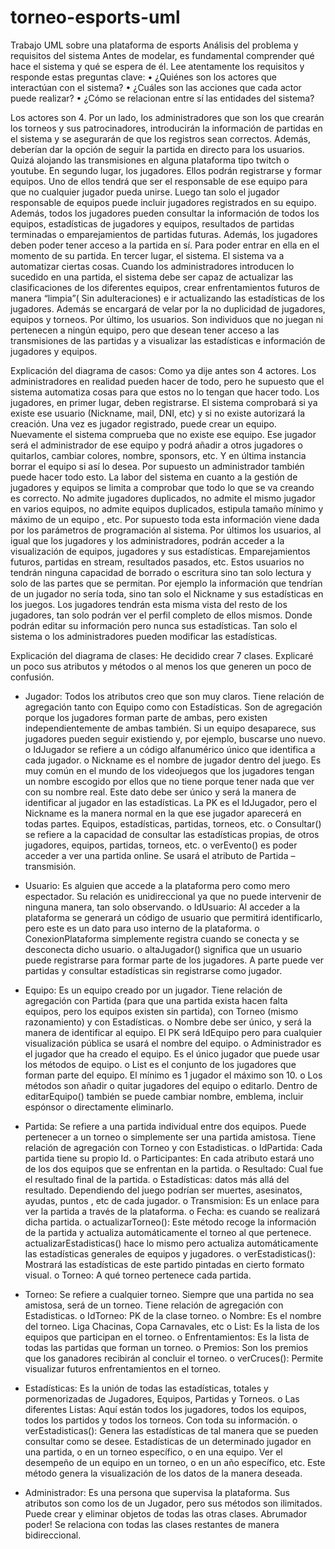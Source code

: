 # torneo-esports-uml
Trabajo UML sobre una plataforma de esports
Análisis del problema y requisitos del sistema Antes de modelar, es fundamental comprender qué hace el sistema y qué se espera de él. Lee atentamente los requisitos y responde estas preguntas clave: 
• ¿Quiénes son los actores que interactúan con el sistema? 
• ¿Cuáles son las acciones que cada actor puede realizar?
• ¿Cómo se relacionan entre sí las entidades del sistema?

Los actores son 4.
 Por un lado, los administradores que son los que crearán los torneos y sus patrocinadores, introducirán la información de partidas en el sistema y se asegurarán de que los registros sean correctos. Además, deberían dar la opción de seguir la partida en directo para los usuarios. Quizá alojando las transmisiones en alguna plataforma tipo twitch o youtube. 
En segundo lugar, los jugadores. Ellos podrán registrarse y formar equipos. Uno de ellos tendrá que ser el responsable de ese equipo para que no cualquier jugador pueda unirse. Luego tan solo el jugador responsable de equipos puede incluir jugadores registrados en su equipo. Además, todos los jugadores pueden consultar la información de todos los equipos, estadísticas de jugadores y equipos, resultados de partidas terminadas o emparejamientos de partidas futuras. Además, los jugadores deben poder tener acceso a la partida en sí. Para poder entrar en ella en el momento de su partida. 
En tercer lugar, el sistema. El sistema va a automatizar ciertas cosas. Cuando los administradores introducen lo sucedido en una partida, el sistema debe ser capaz de actualizar las clasificaciones de los diferentes equipos, crear enfrentamientos futuros de manera “limpia”( Sin adulteraciones) e ir actualizando las estadísticas de los jugadores. Además se encargará de velar por la no duplicidad de jugadores, equipos y torneos. 
Por último, los usuarios. Son individuos que no juegan ni pertenecen a ningún equipo, pero que desean tener acceso a las transmisiones de las partidas y a visualizar las estadísticas e información de jugadores y equipos. 

Explicación del diagrama de casos:
  Como ya dije antes son 4 actores. Los administradores en realidad pueden hacer de todo, pero he supuesto que el sistema automatiza cosas para que estos no lo tengan que hacer todo. 
   Los jugadores, en primer lugar, deben registrarse. El sistema comprobará si ya existe ese usuario (Nickname, mail, DNI, etc) y si no existe autorizará la creación. Una vez es jugador registrado, puede crear un equipo. Nuevamente el sistema comprueba que no existe ese equipo. Ese jugador será el administrador de ese equipo y podrá añadir a otros jugadores o quitarlos, cambiar colores, nombre, sponsors, etc. Y en última instancia borrar el equipo si así lo desea. Por supuesto un administrador también puede hacer todo esto. 
   La labor del sistema en cuanto a la gestión de jugadores y equipos se limita a comprobar que todo lo que se va creando es correcto.  No admite jugadores duplicados, no admite el mismo jugador en varios equipos, no admite equipos duplicados, estipula tamaño mínimo y máximo de un equipo , etc. Por supuesto toda esta información viene dada por los parámetros de programación al sistema. 
   Por últimos los usuarios, al igual que los jugadores y los administradores, podrán acceder a la visualización de equipos, jugadores y sus estadísticas. Emparejamientos futuros, partidas en stream, resultados pasados,  etc. Estos usuarios no tendrán ninguna capacidad de borrado o escritura sino tan solo lectura y solo de las partes que se permitan. Por ejemplo la información que tendrían de un jugador no sería toda, sino tan solo el Nickname y sus estadísticas en los juegos. Los jugadores tendrán esta misma vista del resto de los jugadores, tan solo podrán ver el perfil completo de ellos mismos. Donde podrán editar su información pero nunca sus estadísticas. Tan solo el sistema o los administradores pueden modificar las estadísticas. 

Explicación del diagrama de clases:
   He decidido crear 7 clases. Explicaré un poco sus atributos y métodos o al menos los que generen un poco de confusión.

-	Jugador: Todos los atributos creo que son muy claros. Tiene relación de agregación tanto con Equipo como con Estadísticas. Son de agregación porque los jugadores forman parte de ambas, pero existen independientemente de ambas también. Si un equipo desaparece, sus jugadores pueden seguir existiendo y, por ejemplo, buscarse uno nuevo. 
  o	IdJugador se refiere a un código alfanumérico único que identifica a cada jugador.
  o	Nickname es el nombre de jugador dentro del juego. Es muy común en el mundo de los videojuegos que los jugadores tengan un nombre escogido por ellos que no tiene porque tener nada que ver con su nombre real. Este dato debe ser único y será la manera de identificar al jugador en las estadísticas. La PK es el IdJugador, pero el Nickname es la manera normal en la que ese jugador aparecerá en todas partes. Equipos, estadísticas, partidas, torneos, etc.
  o	Consultar() se refiere a la capacidad de consultar las estadísticas propias, de otros jugadores, equipos, partidas, torneos, etc.
  o	verEvento() es poder acceder a ver una partida online. Se usará el atributo de Partida – transmisión.

-	Usuario: Es alguien que accede a la plataforma pero como mero espectador. Su relación es unidireccional ya que no puede intervenir de ninguna manera, tan solo observando. 
  o	IdUsuario: Al acceder a la plataforma se generará un código de usuario que permitirá identificarlo, pero este es un dato para uso interno de la plataforma.
  o	ConexionPlataforma simplemente registra cuando se conecta y se desconecta dicho usuario.
  o	altaJugador() significa que un usuario puede registrarse para formar parte de los jugadores. A parte puede ver partidas y consultar estadísticas sin registrarse como jugador.

-	Equipo: Es un equipo creado por un jugador. Tiene relación de agregación con Partida (para que una partida exista hacen falta equipos, pero los equipos existen sin partida), con Torneo (mismo razonamiento) y con Estadísticas.
  o	Nombre debe ser único, y será la manera de identificar al equipo. El PK será IdEquipo pero para cualquier visualización pública se usará el nombre del equipo.
  o	Administrador es el jugador que ha creado el equipo. Es el único jugador que puede usar los métodos de equipo. 
  o	List es el conjunto de los jugadores que forman parte del equipo. El mínimo es 1 jugador el máximo son 10.
  o	Los métodos son añadir o quitar jugadores del equipo o editarlo. Dentro de editarEquipo() también se puede cambiar nombre, emblema, incluir espónsor o directamente eliminarlo.  

-	Partida: Se refiere a una partida individual entre dos equipos. Puede pertenecer a un torneo o simplemente ser una partida amistosa. Tiene relación de agregación con Torneo y con Estadisticas.
  o	IdPartida: Cada partida tiene su propio Id.
  o	Participantes: En cada atributo estará uno de los dos equipos que se enfrentan en la partida.
  o	Resultado: Cual fue el resultado final de la partida.
  o	Estadísticas: datos más allá del resultado. Dependiendo del juego podrían ser muertes, asesinatos, ayudas, puntos , etc de cada jugador.
  o	Transmision: Es un enlace para ver la partida a través de la plataforma.
  o	Fecha: es cuando se realizará dicha partida. 
  o	actualizarTorneo(): Este método recoge la información de la partida y actualiza automáticamente el torneo al que pertenece. actualizarEstadisticas() hace lo mismo pero actualiza automáticamente las estadísticas generales de equipos y jugadores. 
  o	verEstadisticas(): Mostrará las estadísticas de este partido pintadas en cierto formato visual.
  o	Torneo: A qué torneo pertenece cada partida.

-	Torneo: Se refiere a cualquier torneo. Siempre que una partida no sea amistosa, será de un torneo. Tiene relación de agregación con Estadisticas.
  o	IdTorneo: PK de la clase torneo.
  o	Nombre: Es el nombre del torneo. Liga Chacinas, Copa Carnavales, etc
  o	List<Equipos>: Es la lista de los equipos que participan en el torneo.
  o	Enfrentamientos: Es la lista de todas las partidas que forman un torneo.
  o	Premios: Son los premios que los ganadores recibirán al concluir el torneo.
  o	verCruces(): Permite visualizar futuros enfrentamientos en el torneo.

-	Estadísticas:  Es la unión de todas las estadísticas, totales y pormenorizadas de Jugadores, Equipos, Partidas y Torneos. 
  o	Las diferentes Listas: Aquí están todos los jugadores, todos los equipos, todos los partidos y todos los torneos. Con toda su información.
  o	verEstadisticas(): Genera las estadísticas de tal manera que se pueden consultar como se desee. Estadísticas de un determinado jugador en una partida, o en un torneo específico, o en una equipo. Ver el desempeño de un equipo en un torneo, o en un año específico, etc. Este método genera la visualización de los datos de la manera deseada. 

-	Administrador:  Es una persona que supervisa la plataforma. Sus atributos son como los de un Jugador, pero sus métodos son ilimitados. Puede crear y eliminar objetos de todas las otras clases. Abrumador poder! Se relaciona con todas las clases restantes de manera bidireccional.
